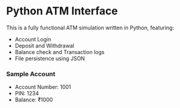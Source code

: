 # Python ATM Interface

This is a fully functional ATM simulation written in Python, featuring:

- Account Login
- Deposit and Withdrawal
- Balance check and Transaction logs
- File persistence using JSON

### Sample Account
- Account Number: 1001
- PIN: 1234
- Balance: ₹1000
